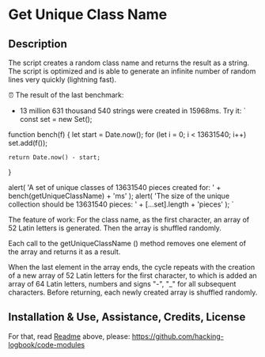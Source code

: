 # Get Unique Class Name
## Description 
The script creates a random class name and returns the result as a string.
The script is optimized and is able to generate an infinite number of random lines very quickly (lightning fast).

⏰ The result of the last benchmark:
- 13 million 631 thousand 540 strings were created in 15968ms.
Try it: `
const set = new Set();

function bench(f) {
	let start = Date.now();
	for (let i = 0; i < 13631540; i++) set.add(f());

	return Date.now() - start;
}

alert( 'A set of unique classes of 13631540 pieces created for: ' + bench(getUniqueClassName) + 'ms' );
alert( 'The size of the unique collection should be 13631540 pieces: ' + [...set].length + 'pieces' );
`

The feature of work:
For the class name, as the first character, an array of 52 Latin letters is generated. Then the array is shuffled randomly.

Each call to the getUniqueClassName () method removes one element of the array and returns it as a result.

When the last element in the array ends, the cycle repeats with the creation of a new array of 52 Latin letters for the first character, to which is added an array of 64 Latin letters, numbers and signs "-", "_" for all subsequent characters.
Before returning, each newly created array is shuffled randomly.
## Installation & Use, Assistance, Credits, License
For that, read [Readme](https://github.com/hacking-logbook/code-modules) above, please: https://github.com/hacking-logbook/code-modules
